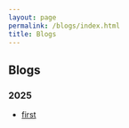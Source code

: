 ```yaml
---
layout: page
permalink: /blogs/index.html
title: Blogs
---
```


## Blogs

### 2025
- [first](/blogs/first/)
